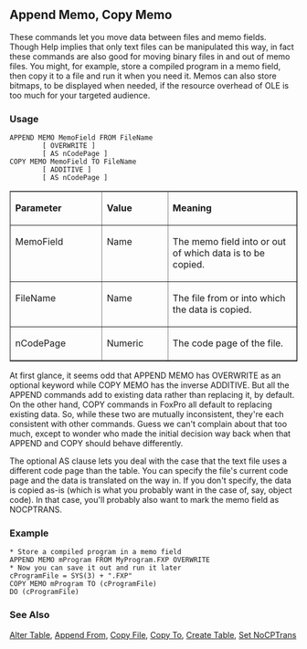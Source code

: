 ## Append Memo, Copy Memo

These commands let you move data between files and memo fields. Though Help implies that only text files can be manipulated this way, in fact these commands are also good for moving binary files in and out of memo files. You might, for example, store a compiled program in a memo field, then copy it to a file and run it when you need it. Memos can also store bitmaps, to be displayed when needed, if the resource overhead of OLE is too much for your targeted audience.

### Usage

```foxpro
APPEND MEMO MemoField FROM FileName
        [ OVERWRITE ]
        [ AS nCodePage ]
COPY MEMO MemoField TO FileName
        [ ADDITIVE ]
        [ AS nCodePage ]
```
<table border cellspacing=0 cellpadding=0 width=100%>
<tr>
  <td width=32% valign=top>
  <p><b>Parameter</b></p>
  </td>
  <td width=23% valign=top>
  <p><b>Value</b></p>
  </td>
  <td width=45% valign=top>
  <p><b>Meaning</b></p>
  </td>
 </tr>
<tr>
  <td width=32% valign=top>
  <p>MemoField</p>
  </td>
  <td width=23% valign=top>
  <p>Name</p>
  </td>
  <td width=45% valign=top>
  <p>The memo field into or out of which data is to be copied.</p>
  </td>
 </tr>
<tr>
  <td width=32% valign=top>
  <p>FileName</p>
  </td>
  <td width=23% valign=top>
  <p>Name</p>
  </td>
  <td width=45% valign=top>
  <p>The file from or into which the data is copied.</p>
  </td>
 </tr>
<tr>
  <td width=32% valign=top>
  <p>nCodePage</p>
  </td>
  <td width=23% valign=top>
  <p>Numeric</p>
  </td>
  <td width=45% valign=top>
  <p>The code page of the file.</p>
  </td>
 </tr>
</table>

At first glance, it seems odd that APPEND MEMO has OVERWRITE as an optional keyword while COPY MEMO has the inverse ADDITIVE. But all the APPEND commands add to existing data rather than replacing it, by default. On the other hand, COPY commands in FoxPro all default to replacing existing data. So, while these two are mutually inconsistent, they're each consistent with other commands. Guess we can't complain about that too much, except to wonder who made the initial decision way back when that APPEND and COPY should behave differently.

The optional AS clause lets you deal with the case that the text file uses a different code page than the table. You can specify the file's current code page and the data is translated on the way in. If you don't specify, the data is copied as-is (which is what you probably want in the case of, say, object code). In that case, you'll probably also want to mark the memo field as NOCPTRANS.

### Example

```foxpro
* Store a compiled program in a memo field
APPEND MEMO mProgram FROM MyProgram.FXP OVERWRITE
* Now you can save it out and run it later
cProgramFile = SYS(3) + ".FXP"
COPY MEMO mProgram TO (cProgramFile)
DO (cProgramFile)
```
### See Also

[Alter Table](s4g332.md), [Append From](s4g059.md), [Copy File](s4g163.md), [Copy To](s4g059.md), [Create Table](s4g071.md), [Set NoCPTrans](s4g068.md)